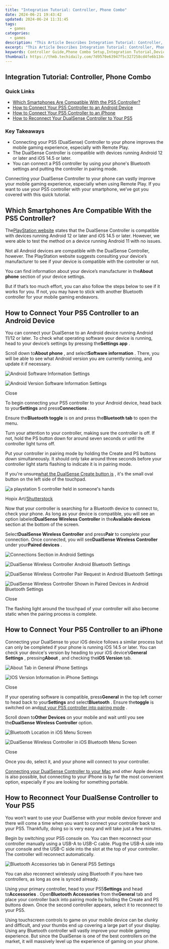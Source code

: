 ```yaml
---
title: "Integration Tutorial: Controller, Phone Combo"
date: 2024-06-21 19:43:42
updated: 2024-06-24 11:31:45
tags:
  - games
categories:
  - games
description: "This Article Describes Integration Tutorial: Controller, Phone Combo"
excerpt: "This Article Describes Integration Tutorial: Controller, Phone Combo"
keywords: Controller Guide,Phone Combo Setup,Integration Tutorial,Device Controllers,Phone-Controller Link,Smartphone Control,Tech Controller Guide
thumbnail: https://thmb.techidaily.com/7d9570e63947f5c327258cd4fe6b134c780b31f6347726ee36443c69d0ab00f2.jpg
---
```


## Integration Tutorial: Controller, Phone Combo

### Quick Links

* [Which Smartphones Are Compatible With the PS5 Controller?](#which-smartphones-are-compatible-with-the-ps5-controller)
* [How to Connect Your PS5 Controller to an Android Device](#how-to-connect-your-ps5-controller-to-an-android-device)
* [How to Connect Your PS5 Controller to an iPhone](#how-to-connect-your-ps5-controller-to-an-iphone)
* [How to Reconnect Your DualSense Controller to Your PS5](#how-to-reconnect-your-dualsense-controller-to-your-ps5)

### Key Takeaways

* Connecting your PS5 (DualSense) Controller to your phone improves the mobile gaming experience, especially with Remote Play.
* The DualSense Controller is compatible with devices running Android 12 or later and iOS 14.5 or later.
* You can connect a PS5 controller by using your phone's Bluetooth settings and putting the controller in pairing mode.

 Connecting your DualSense Controller to your phone can vastly improve your mobile gaming experience, especially when using Remote Play. If you want to use your PS5 controller with your smartphone, we’ve got you covered with this quick tutorial.

## Which Smartphones Are Compatible With the PS5 Controller?

 The[PlayStation website](https://www.playstation.com/en-au/support/hardware/pair-dualsense-controller-bluetooth/#supported) states that the DualSense Controller is compatible with devices running Android 12 or later and iOS 14.5 or later. However, we were able to test the method on a device running Android 11 with no issues.

 Not all Android devices are compatible with the DualSense Controller, however. The PlayStation website suggests consulting your device’s manufacturer to see if your device is compatible with the controller or not.

 You can find information about your device’s manufacturer in the**About phone** section of your device settings.

 But if that’s too much effort, you can also follow the steps below to see if it works for you. If not, you may have to stick with another Bluetooth controller for your mobile gaming endeavors.

## How to Connect Your PS5 Controller to an Android Device

 You can connect your DualSense to an Android device running Android 11/12 or later. To check what operating software your device is running, head to your device’s settings by pressing the**Settings app** .

 Scroll down to**About phone** , and select**Software information** . There, you will be able to see what Android version you are currently running, and update it if necessary.

![Android Software Information Settings](https://static1.makeuseofimages.com/wordpress/wp-content/uploads/2024/01/android-software-information-settings.jpg)

![Android Version Software Information Settings](https://static1.makeuseofimages.com/wordpress/wp-content/uploads/2024/01/android-version-software-information-settings.jpg)

Close

 To begin connecting your PS5 controller to your Android device, head back to your**Settings** and press**Connections** .

 Ensure the**Bluetooth toggle** is on and press the**Bluetooth tab** to open the menu.

 Turn your attention to your controller, making sure the controller is off. If not, hold the PS button down for around seven seconds or until the controller light turns off.

 Put your controller in pairing mode by holding the Create and PS buttons down simultaneously. It should only take around three seconds before your controller light starts flashing to indicate it is in pairing mode.

 If you're unsure[what the DualSense Create button is](https://www.makeuseof.com/ps5-create-button/) , it's the small oval button on the left side of the touchpad.

![a playstation 5 controller held in someone's hands](https://static1.makeuseofimages.com/wordpress/wp-content/uploads/2024/01/a-playstation-5-controller-held-in-someone-s-hands.jpg)

 Hopix Art/[Shutterstock](https://www.shutterstock.com/image-photo/tehran-iran-december-12-2020-playstation-1882147474)

 Now that your controller is searching for a Bluetooth device to connect to, check your phone. As long as your device is compatible, you will see an option labeled**DualSense Wireless Controller** in the**Available devices** section at the bottom of the screen.

 Select**DualSense Wireless Controller** and press**Pair** to complete your connection. Once connected, you will see**DualSense Wireless Controller** under your**Paired devices** .

![Connections Section in Android Settings](https://static1.makeuseofimages.com/wordpress/wp-content/uploads/2024/01/connections-section-in-android-settings.jpg)

![DualSense Wireless Controller Android Bluetooth Settings](https://static1.makeuseofimages.com/wordpress/wp-content/uploads/2024/01/dualsense-wireless-controller-android-bluetooth-settings.jpg)

![DualSense Wireless Controller Pair Request in Android Bluetooth Settings](https://static1.makeuseofimages.com/wordpress/wp-content/uploads/2024/01/dualsense-wireless-controller-pair-request-in-android-bluetooth-settings.jpg)

![DualSense Wireless Controller Shown in Paired Devices in Android Bluetooth Settings](https://static1.makeuseofimages.com/wordpress/wp-content/uploads/2024/01/dualsense-wireless-controller-shown-in-paired-devices-in-android-bluetooth-settings.jpg)

Close

 The flashing light around the touchpad of your controller will also become static when the pairing process is complete.

## How to Connect Your PS5 Controller to an iPhone

 Connecting your DualSense to your iOS device follows a similar process but can only be completed if your phone is running iOS 14.5 or later. You can check your device's version by heading to your iOS device’s**General Settings** , pressing**About** , and checking the**iOS Version** tab.

![About Tab in General iPhone Settings](https://static1.makeuseofimages.com/wordpress/wp-content/uploads/2024/01/about-tab-in-general-iphone-settings.jpg)

![IOS Version Information in iPhone Settings](https://static1.makeuseofimages.com/wordpress/wp-content/uploads/2024/01/ios-version-information-in-iphone-settings.jpg)

Close

 If your operating software is compatible, press**General** in the top left corner to head back to your**Settings** and select**Bluetooth** . Ensure the**toggle** is switched on and[put your PS5 controller into pairing mode](https://www.makeuseof.com/how-to-ps5-dualsense-controller-pairing-mode/) .

 Scroll down to**Other Devices** on your mobile and wait until you see the**DualSense Wireless Controller** option.

![Bluetooth Location in iOS Menu Screen](https://static1.makeuseofimages.com/wordpress/wp-content/uploads/2024/01/bluetooth-location-in-ios-menu-screen.jpg)

![DualSense Wireless Controller in iOS Bluetooth Menu Screen](https://static1.makeuseofimages.com/wordpress/wp-content/uploads/2024/01/dualsense-wireless-controller-in-ios-bluetooth-menu-screen.jpg)

Close

 Once you do, select it, and your phone will connect to your controller.

[Connecting your DualSense Controller to your Mac](https://www.makeuseof.com/how-to-use-ps5-dualsense-controller-with-mac/) and other Apple devices is also possible, but connecting to your iPhone is by far the most convenient option, especially if you are looking for something portable.

## How to Reconnect Your DualSense Controller to Your PS5

 You won't want to use your DualSense with your mobile device forever and there will come a time when you want to connect your controller back to your PS5\. Thankfully, doing so is very easy and will take just a few minutes.

 Begin by switching your PS5 console on. You can then reconnect your controller manually using a USB-A to USB-C cable. Plug the USB-A side into your console and the USB-C side into the slot at the top of your controller. The controller will reconnect automatically.

![Bluetooth Accessories tab in General PS5 Settings](https://static1.makeuseofimages.com/wordpress/wp-content/uploads/2024/01/bluetooth-accessories-tab-in-general-ps5-settings.jpg)

 You can also reconnect wirelessly using Bluetooth if you have two controllers, as long as one is synced already.

 Using your primary controller, head to your PS5**Settings** and head to**Accessories** . Open**Bluetooth Accessories** from the**General** tab and place your controller back into pairing mode by holding the Create and PS buttons down. Once the second controller appears, select it to reconnect to your PS5.

 Using touchscreen controls to game on your mobile device can be clunky and difficult, and your thumbs end up covering a large part of your display. Using any Bluetooth controller will vastly improve your mobile gaming experience. But since the DualSense is one of the best controllers on the market, it will massively level up the experience of gaming on your phone.


<ins class="adsbygoogle"
     style="display:block"
     data-ad-format="autorelaxed"
     data-ad-client="ca-pub-7571918770474297"
     data-ad-slot="1223367746"></ins>



<ins class="adsbygoogle"
     style="display:block"
     data-ad-client="ca-pub-7571918770474297"
     data-ad-slot="8358498916"
     data-ad-format="auto"
     data-full-width-responsive="true"></ins>
